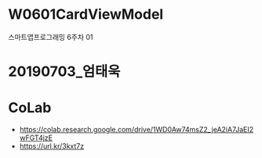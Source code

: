 # W0601CardViewModel
스마트앱프로그래밍 6주차 01

# 20190703_엄태욱
# CoLab
- https://colab.research.google.com/drive/1WD0Aw74msZ2_jeA2iA7JaEI2wFGT4jzE
- https://url.kr/3kxt7z